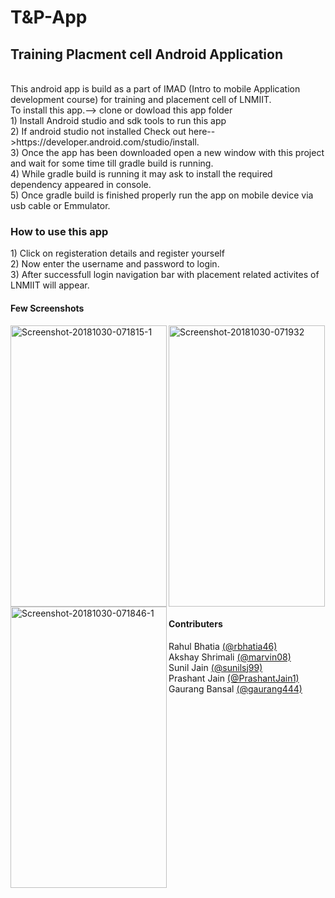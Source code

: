 # T&P-App
<h2>Training Placment cell Android Application</h2><br>
This android app is build as a part of IMAD (Intro to mobile Application development course) for training and placement cell of LNMIIT.<br>
To install this app.--> clone or dowload this app folder<br>
1) Install Android studio and sdk tools to run this app<br>
2) If android studio not installed Check out here-->https://developer.android.com/studio/install.<br>
3) Once the app has been downloaded open a new window with this project and wait for some time till gradle build is running.<br>
4) While gradle build is running it may ask to install the required dependency appeared in console.<br>
5) Once gradle build is finished properly run the app on mobile device via usb cable or Emmulator.<br>

<h3>How to use this app</h3>
1) Click on registeration details and register yourself<br>
2) Now enter the username and password to login.<br>
3) After successfull login navigation bar with placement related activites of LNMIIT will appear.<br>

<h4>Few Screenshots</h4>

<img align="left" src="https://preview.ibb.co/fSXpoL/Screenshot-20181030-071815-1.png" height="450px" width="250px" alt="Screenshot-20181030-071815-1" border="0">
<img align="left" src="https://preview.ibb.co/mTi450/Screenshot-20181030-071846-1.png" height="450px" width="250px" alt="Screenshot-20181030-071846-1" border="0">
<img src="https://preview.ibb.co/m7W5dL/Screenshot-20181030-071932.png" height="450px" width="250px" alt="Screenshot-20181030-071932" border="0">
<h4>Contributers</h4>
Rahul Bhatia <a href="https://github.com/rbhatia46">(@rbhatia46)</a> <br/>  
Akshay Shrimali <a href="https://github.com/marvin08">(@marvin08)</a> <br/>
Sunil Jain <a href="https://github.com/sunilsj99">(@sunilsj99)</a> <br/>
Prashant Jain <a href="https://github.com/PrashantJain1">(@PrashantJain1)</a> <br/>
Gaurang Bansal <a href="https://github.com/gaurang444">(@gaurang444)</a> <br/>
